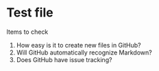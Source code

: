 # Test file

Items to check

1. How easy is it to create new files in GitHub?
1. Will GitHub automatically recognize Markdown?
1. Does GitHub have issue tracking?

